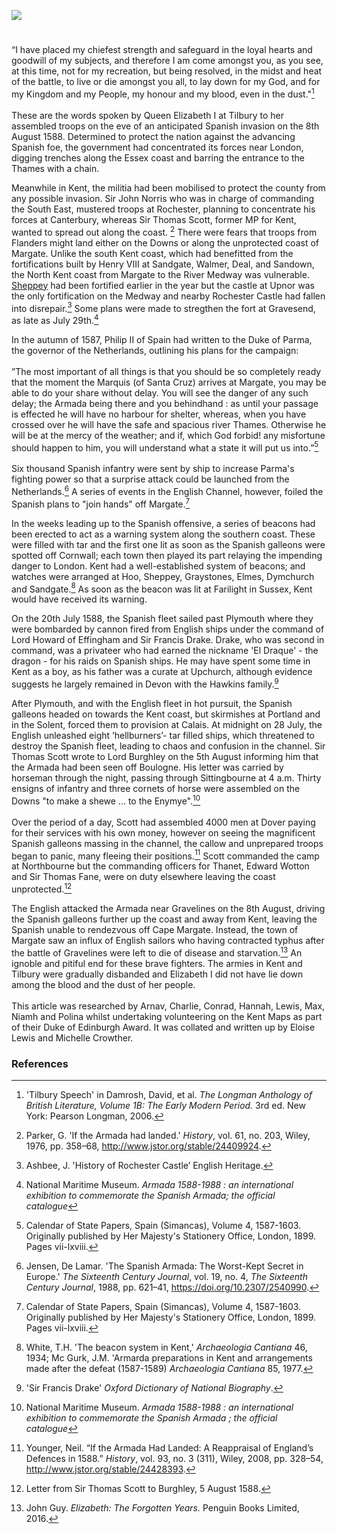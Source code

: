 <a href="https://dev.visual-essays.app"><img src="https://dev-visual-essays.netlify.app/images/ve-button.png"></a> 
<param ve-config title="The Spanish Armada and Kent " author="Duke of Edinburgh Scheme Participants" layout="vtl" banner="https://upload.wikimedia.org/wikipedia/commons/0/08/La_batalla_de_Gravelinas%2C_por_Nicholas_Hilliard.jpg"> 

<param ve-entity eid="Q179224" aliases="Dover"> 
<param title="Folkestone" eid="Q375314">
<param title="Gravesend" eid="Q676689">
<param ve-entity eid="Q1626044" aliases="Sittingbourne">
<param ve-entity eid="Q29303" aliases="Canterbury">
<param ve-entity eid="Q2551894" aliases="Walmer">
<param ve-entity eid="Q1011096" aliases="Deal">
<param ve-entity eid="Q7416497" aliases="Sandown">
<param ve-entity eid="Q618045" aliases="Margate">
<param ve-entity eid="Q1000312" aliases="Sandgate">
<param ve-entity eid="Q7898392" aliases="Upnor">
<param ve-entity eid="Q507517" aliases="Rochester">
<param ve-entity eid="Q1434222" aliases="Medway">
<param ve-entity eid="Q1500299" aliases="Sheppey">
<param ve-entity eid="Q2796278" aliases="Dymchurch">
<param ve-entity eid="Q2483544" aliases="Upchurch">
<param ve-entity eid="Q2455830" aliases="Northbourne">
<param ve-entity eid="Q590422" aliases="Thanet">

#

“I have placed my chiefest strength and safeguard in the loyal hearts and goodwill of my subjects, and therefore I am come amongst you, as you see, at this time, not for my recreation, but being resolved, in the midst and heat of the battle, to live or die amongst you all, to lay down for my God, and for my Kingdom and my People, my honour and my blood, even in the dust."[^ref1]
<br><br>
These are the words spoken by Queen Elizabeth I at Tilbury to her assembled troops on the eve of an anticipated Spanish invasion on the 8th August 1588.  Determined to protect the nation against the advancing Spanish foe, the government had concentrated its forces near London, digging trenches along the Essex coast and barring the entrance to the Thames with a chain. 
<param ve-image url="https://upload.wikimedia.org/wikipedia/commons/a/ae/Ignoto%2C_elisabetta_I_d%27inghilterra%2C_1588_caFXD.jpg" label="Elisabetta I d'Inghilterra, 1588" attribution="Sailko, Public domain, via Wikimedia Commons, Toledo Museum of Art">

Meanwhile in Kent, the militia had been mobilised to protect the county from any possible invasion. Sir John Norris who was in charge of commanding the South East, mustered troops at Rochester, planning to concentrate his forces at Canterbury, whereas Sir Thomas Scott, former MP for Kent, wanted to spread out along the coast. [^ref2] There were fears that troops from Flanders might land either on the Downs or along the unprotected coast of Margate. Unlike the south Kent coast, which had benefitted from the fortifications built by Henry VIII at Sandgate, Walmer, Deal, and Sandown, the North Kent coast from Margate to the River Medway was vulnerable. [Sheppey](/16c/16c-sheppey-at-war) had been fortified earlier in the year but the castle at Upnor was the only fortification on the Medway and nearby Rochester Castle had fallen into disrepair.[^ref3] Some plans were made to stregthen the fort at Gravesend, as late as July 29th.[^ref4] 
<param ve-image url="https://upload.wikimedia.org/wikipedia/commons/8/85/Sir_Thomas_Scott_%281535-1594%29.jpg" label="Sir Thomas Scott" attribution="Samuel De Wilde, Public domain, via Wikimedia Commons">
<param ve-map center="Q29303" zoom="10">

In the autumn of 1587, Philip II of Spain had written to the Duke of Parma, the governor of the Netherlands, outlining his plans for the campaign: 
<br><br>
”The most important of all things is that you should be so completely ready that the moment the Marquis (of Santa Cruz) arrives at Margate, you may be able to do your share without delay. You will see the danger of any such delay; the Armada being there and you behindhand : as until your passage is effected he will have no harbour for shelter, whereas, when you have crossed over he will have the safe and spacious river Thames. Otherwise he will be at the mercy of the weather; and if, which God forbid! any misfortune should happen to him, you will understand what a state it will put us into.”[^ref5] 
<br><br>
Six thousand Spanish infantry were sent by ship to increase Parma's fighting power so that a surprise attack could be launched from the Netherlands.[^ref6] A series of events in the English Channel, however, foiled the Spanish plans to "join hands" off Margate.[^ref7] 
<param ve-image url="https://upload.wikimedia.org/wikipedia/commons/6/62/The_track_of_the_Armada_around_Britain_and_Ireland_RMG_L8270.jpg" label"The track of the Armada around Britian and Ireland" attribution="Augustine Ryther, Public domain, via Wikimedia Commons">
<param ve-map center="Q618045" zoom="10">

In the weeks leading up to the Spanish offensive, a series of beacons had been erected to act as a warning system along the southern coast. These were filled with tar and the first one lit as soon as the Spanish galleons were spotted off Cornwall; each town then played its part relaying the impending danger to London. Kent had a well-established system of beacons; and watches were arranged at Hoo, Sheppey, Graystones, Elmes, Dymchurch and Sandgate.[^ref8] As soon as the beacon was lit at Farilight in Sussex, Kent would have received its warning.
<param ve-image url="https://upload.wikimedia.org/wikipedia/commons/f/f1/A_Map_of_the_Beacons_in_Kent_%28BM_1872%2C0113.1137%29.jpg" label="A Map of the Beacons in Kent (BM 1872,0113.1137)" attribution="British Museum, Public domain, via Wikimedia Commons">

On the 20th July 1588, the Spanish fleet sailed past Plymouth where they were bombarded by cannon fired from English ships under the command of Lord Howard of Effingham and Sir Francis Drake. Drake, who was second in command, was a privateer who had earned the nickname 'El Draque' - the dragon - for his raids on Spanish ships. He may have spent some time in Kent as a boy, as his father was a curate at Upchurch, although evidence suggests he largely remained in Devon with the Hawkins family.[^ref9] 
<param ve-image url="https://upload.wikimedia.org/wikipedia/commons/d/d9/St._Mary_the_Virgin_Church%2C_Upchurch_-_geograph.org.uk_-_2210058.jpg" label="St Mary the Virgin Church, Upchurch" attribution="Roger Smith" license="CC BY-SA 2.0">

After Plymouth, and with the English fleet in hot pursuit, the Spanish galleons headed on towards the Kent coast, but skirmishes at Portland and in the Solent, forced them to provision at Calais.   At midnight on 28 July, the English unleashed eight ‘hellburners’- tar filled ships, which threatened to destroy the Spanish fleet, leading to chaos and confusion in the channel. Sir Thomas Scott wrote to Lord Burghley on the 5th August informing him that the Armada had been seen off Boulogne. His letter was carried by horseman through the night, passing through Sittingbourne at 4 a.m. Thirty ensigns of infantry and three cornets of horse were assembled on the Downs "to make a shewe ... to the Enymye".[^ref10] 
<br><br>
Over the period of a day, Scott had assembled 4000 men at Dover paying for their services with his own money, however on seeing the magnificent Spanish galleons massing in the channel, the callow and unprepared troops began to panic, many fleeing their positions.[^ref11] Scott commanded the camp at Northbourne but the commanding officers for Thanet, Edward Wotton and Sir Thomas Fane, were on duty elsewhere leaving the coast unprotected.[^ref12] 
<param ve-image url="https://upload.wikimedia.org/wikipedia/commons/1/17/Invincible_Armada.jpg" label="Invincible Armada" attribution="Royal Museums Greenwich, Public domain, via Wikimedia Commons">
<param ve-map center="Q179224" zoom="10">

The English attacked the Armada near Gravelines on the 8th August, driving the Spanish galleons further up the coast and away from Kent, leaving the Spanish unable to rendezvous off Cape Margate.  Instead, the town of Margate saw an influx of English sailors who having contracted typhus after the battle of Gravelines were left to die of disease and starvation.[^ref13] An ignoble and pitiful end for these brave fighters. The armies in Kent and Tilbury were gradually disbanded and Elizabeth I did not have lie down among the blood and the dust of her people. 
<br><br>
This article was researched by Arnav, Charlie, Conrad, Hannah, Lewis, Max, Niamh and Polina whilst undertaking volunteering on the Kent Maps as part of their Duke of Edinburgh Award. It was collated and written up by Eloise Lewis and Michelle Crowther.
<param ve-image url="https://upload.wikimedia.org/wikipedia/commons/4/45/Loutherbourg-Spanish_Armada.jpg" label="Spanish Armada, 8th August 1588" attribution="Philip James de Loutherbourg, Public domain, via Wikimedia Commons">
<param ve-map center="Q618045" zoom="10">

### References

[^ref1]: 'Tilbury Speech' in Damrosh, David, et al. _The Longman Anthology of British Literature, Volume 1B: The Early Modern Period._ 3rd ed. New York: Pearson Longman, 2006.
[^ref2]: Parker, G. 'If the Armada had landed.' _History_, vol. 61, no. 203, Wiley, 1976, pp. 358–68, http://www.jstor.org/stable/24409924. 
[^ref3]: Ashbee, J. 'History of Rochester Castle’ English Heritage.
[^ref4]: National Maritime Museum. _Armada 1588-1988 : an international exhibition to commemorate the Spanish Armada; the official catalogue_
[^ref5]: Calendar of State Papers, Spain (Simancas), Volume 4, 1587-1603. Originally published by Her Majesty's Stationery Office, London, 1899. Pages vii-lxviii.
[^ref6]: Jensen, De Lamar. 'The Spanish Armada: The Worst-Kept Secret in Europe.' _The Sixteenth Century Journal_, vol. 19, no. 4, _The Sixteenth Century Journal_, 1988, pp. 621–41, https://doi.org/10.2307/2540990.
[^ref7]: Calendar of State Papers, Spain (Simancas), Volume 4, 1587-1603. Originally published by Her Majesty's Stationery Office, London, 1899. Pages vii-lxviii.
[^ref8]: White, T.H. 'The beacon system in Kent,' _Archaeologia Cantiana_ 46, 1934; Mc Gurk, J.M. 'Armarda preparations in Kent and arrangements made after the defeat (1587-1589) _Archaeologia Cantiana_ 85, 1977.
[^ref9]: 'Sir Francis Drake' _Oxford Dictionary of National Biography_.
[^ref9]: Parker, G. 'If the Armada had landed.' _History_, vol. 61, no. 203, Wiley, 1976, pp. 358–68, http://www.jstor.org/stable/24409924. 
[^ref10]: National Maritime Museum. _Armada 1588-1988 : an international exhibition to commemorate the Spanish Armada ; the official catalogue_
[^ref11]: Younger, Neil. “If the Armada Had Landed: A Reappraisal of England’s Defences in 1588.” _History_, vol. 93, no. 3 (311), Wiley, 2008, pp. 328–54, http://www.jstor.org/stable/24428393.
[^ref12]: Letter from Sir Thomas Scott to Burghley, 5 August 1588.
[^ref13]: John Guy. _Elizabeth: The Forgotten Years._ Penguin Books Limited, 2016. 
<param ve-image url="https://upload.wikimedia.org/wikipedia/commons/7/7b/Elizabeth_I_%28Armada_Portrait%29.jpg" label="Elizabeth I, Armada Portrait" attribution="Formerly attributed to George Gower, Public domain, via Wikimedia Commons">
